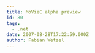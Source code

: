 ```yaml
---
title: MoVieC alpha preview
id: 80
tags:
  - .net
date: 2007-08-28T17:22:59.000Z
author: Fabian Wetzel
---
```


<object width="425" height="353"><param name="movie" value="http://www.youtube.com/v/qtvVAIvLbJo"></param><param name="wmode" value="transparent"></param><embed src="http://www.youtube.com/v/qtvVAIvLbJo" type="application/x-shockwave-flash" wmode="transparent" width="425" height="353"></embed></object>
